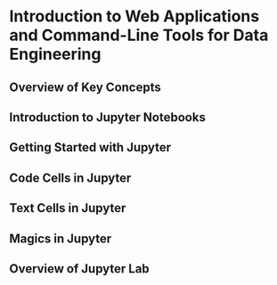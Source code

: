 # Introduction to Web Applications and Command-Line Tools for Data Engineering

## Overview of Key Concepts

## Introduction to Jupyter Notebooks

## Getting Started with Jupyter

## Code Cells in Jupyter

## Text Cells in Jupyter

## Magics in Jupyter

## Overview of Jupyter Lab